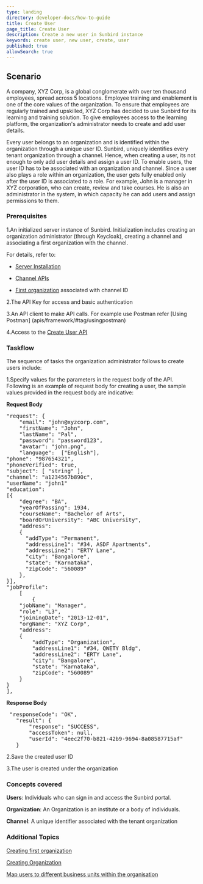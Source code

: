 ```yaml
---
type: landing
directory: developer-docs/how-to-guide
title: Create User
page_title: Create User
description: Create a new user in Sunbird instance
keywords: create user, new user, create, user
published: true
allowSearch: true
---
```

## Scenario

A company, XYZ Corp, is a global conglomerate with over ten thousand employees, spread across 5 locations. Employee training and enablement is one of the core values of the organization. To ensure that employees are regularly trained and upskilled, XYZ Corp has decided to use Sunbird for its learning and training solution. To give employees access to the learning platform, the organization's administrator needs to create and add user details. 

Every user belongs to an organization and is identified within the organization through a unique user ID. Sunbird, uniquely identifies every tenant organization through a channel. Hence, when creating a user, its not enough to only add user details and assign a user ID. To enable users, the user ID has to be associated with an organization and channel. Since a user also plays a role within an organization, the user gets fully enabled only after the user ID is associated to a role. For example, John is a manager in XYZ corporation, who can create, review and take courses. He is also an administrator in the system, in which capacity he can add users and assign permissions to them.  

### Prerequisites

1.An initialized server instance of Sunbird. Initialization includes creating an organization administrator (through Keycloak), creating a channel and associating a first organization with the channel.

For details, refer to:

* [Server Installation](developer-docs/installation/server_installation/)

* [Channel APIs](apis/framework/#tag/Channel-APIs)

* [First organization](developer-docs/initialization) associated with channel ID

2.The API Key for access and basic authentication
  
3.An API client to make API calls. For example use Postman refer [Using Postman] (apis/framework/#tag/usingpostman)

4.Access to the [Create User API](apis/userapi/#operation/Create%20User)

### Taskflow
 
The sequence of tasks the organization administrator follows to create users include:

1.Specify values for the parameters in the request body of the API. Following is an example of request body for creating a user, the sample values provided in the request body are indicative:

**Request Body**

<pre>
"request": {
    "email": "john@xyzcorp.com",
    "firstName": "John", 
    "lastName": "Pal",
    "password": "password123",
    "avatar": "john.png",
    "language":  ["English"],
"phone": "987654321", 
"phoneVerified": true,
"subject": [ "string" ],
"channel": "a1234567b890c",
"userName": "john1"
"education": 
[{
    "degree": "BA",
    "yearOfPassing": 1934,
    "courseName": "Bachelor of Arts",
    "boardOrUniversity": "ABC University",
    "address": 
    {
      "addType": "Permanent",
      "addressLine1": "#34, ASDF Apartments",
      "addressLine2": "ERTY Lane",
      "city": "Bangalore",
      "state": "Karnataka",
      "zipCode": "560089"
    },
}],
"jobProfile": 
    [
        {
    "jobName": "Manager",
    "role": "L3",
    "joiningDate": "2013-12-01",
    "orgName": "XYZ Corp",
    "address": 
    {
        "addType": "Organization",
        "addressLine1": "#34, QWETY Bldg",
        "addressLine2": "ERTY Lane",
        "city": "Bangalore",
        "state": "Karnataka",
        "zipCode": "560089"
    }
}
],
</pre>

**Response Body**

<pre>
 "responseCode": "OK",
   "result": {
       "response": "SUCCESS",
       "accessToken": null,
       "userId": "4eec2f70-b821-42b9-9694-8a08587715af"
   }
</pre>

2.Save the created user ID

3.The user is created under the organization

### Concepts covered

**Users**: Individuals who can sign in and access the Sunbird portal.

**Organization**: An Organization is an institute or a body of individuals. 

**Channel**: A unique identifier associated with the tenant organization

### Additional Topics

[Creating first organization](developer-docs/initialization)

[Creating Organization](developer-docs/how-to-guide/how_to_create_organization)

[Map users to different business units within the organisation](developer-docs/how-to-guide/how_to_create_org_add_user)

